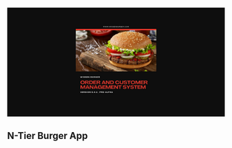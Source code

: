 ![Image](https://raw.githubusercontent.com/hasanyurdakul/hasanyurdakul/main/ntierburgerapp_repo_picture.png)

## N-Tier Burger App
